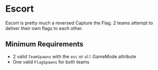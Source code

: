 # Escort
Escort is pretty much a reversed Capture the Flag. 2 teams attempt to deliver their own flags to each other.

## Minimum Requirements
- 2 valid `TeamSpawns` with the `esc` or `all` GameMode attribute
- One valid `FlagSpawns` for both teams